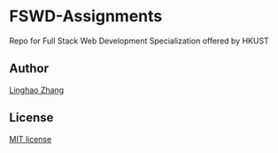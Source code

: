 # FSWD-Assignments
Repo for Full Stack Web Development Specialization offered by HKUST

## Author
[Linghao Zhang](https://github.com/dnc1994)

## License
[MIT license](https://github.com/dnc1994/FSWD-Assignments/blob/master/LICENSE)